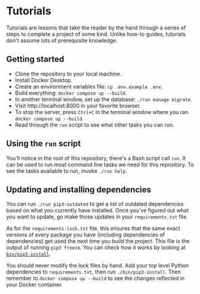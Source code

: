 # Tutorials

Tutorials are lessons that take the reader by the hand through a series
of steps to complete a project of some kind. Unlike how-to guides,
tutorials don't assume lots of prerequisite knowledge.

## Getting started

- Clone the repository to your local machine.
- Install Docker Desktop.
- Create an environment variables file: `cp .env.example .env`.
- Build everything: `docker compose up --build`.
- In another terminal window, set up the database: `./run manage migrate`.
- Visit http://localhost:8000 in your favorite browser.
- To stop the server, press `Ctrl+C` in the terminal window where you
  ran `docker compose up --build`.
- Read through the `run` script to see what other tasks you can run.

## Using the `run` script

You'll notice in the root of this repository, there's a Bash script
call `run`. It can be used to run most command line tasks we need for
this repository. To see the tasks available to run, invoke `./run help`.

## Updating and installing dependencies

You can run `./run pip3:outdated` to get a list of outdated dependencies based
on what you currently have installed. Once you've figured out what you want to
update, go make those updates in your `requirements.txt` file.

As for the `requirements-lock.txt` file, this ensures that the same exact
versions of every package you have (including dependencies of dependencies) get
used the next time you build the project. This file is the output of
running `pip3 freeze`. You can check how it works by looking at
[`bin/pip3-install`](../bin/pip3-install).

You should never modify the lock files by hand. Add your top level Python
dependencies to `requirements.txt`, then run `./bin/pip3-install`. Then remember
to `docker compose up --build` to see the changes reflected in your Docker
container.